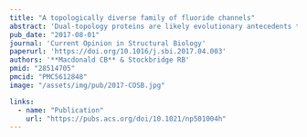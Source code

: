 ```yaml
---
title: "A topologically diverse family of fluoride channels"
abstract: 'Dual-topology proteins are likely evolutionary antecedents to a common motif in membrane protein structures, the inverted repeat. A family of fluoride channels, the Flucs, which protect microorganisms, fungi, and plants against cytoplasmic fluoride accumulation, has representatives of all topologies along this evolutionary trajectory, including dual-topology homodimers, antiparallel heterodimers, and, in eukaryotes, fused two-domain proteins with an inverted repeat motif. Recent high-resolution crystal structures of dual-topology homodimers, coupled with extensive functional information about both the homodimers and two-domain Flucs, provide a case study of the co-evolution of fold and function.'
pub_date: "2017-08-01"
journal: 'Current Opinion in Structural Biology'
paperurl: 'https://doi.org/10.1016/j.sbi.2017.04.003'
authors: '**Macdonald CB** & Stockbridge RB'
pmid: "28514705"
pmcid: "PMC5612848"
image: "/assets/img/pub/2017-COSB.jpg"

links:
  - name: "Publication"
    url: "https://pubs.acs.org/doi/10.1021/np501004h"
---
```

